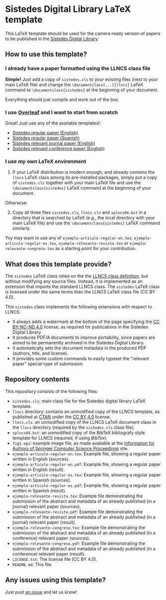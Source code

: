 # Sistedes Digital Library LaTeX template

This LaTeX template should be used for the camera ready version of papers to be published in the [Sistedes Digital Library](https://biblioteca.sistedes.es).


## How to use this template?

### I already have a paper formatted using the LLNCS class file

**Simple!** Just add a copy of `sistedes.cls` to your existing files (next to your main LaTeX file) and change the `\documentclass[...]{llncs}` LaTeX command to `\documentclass{sistedes}` at the beginning of your document.

Everything should just compile and work out of the box.

### I use **[Overleaf](https://www.overleaf.com)** and I want to start from scratch

Great! Just use any of the available templates!:

* [Sistedes regular paper (English)](https://www.overleaf.com/latex/templates/sistedes-regular-paper-english/zvvwsdxpfgrr)
* [Sistedes regular paper (Spanish)](https://www.overleaf.com/latex/templates/sistedes-regular-paper-spanish/qcfpycfdwxqw)
* [Sistedes relevant journal paper (English)](https://www.overleaf.com/latex/templates/sistedes-relevant-journal-paper-abstract-english/hvtjqnnnnnqc)
* [Sistedes relevant conference paper (English)](https://www.overleaf.com/latex/templates/sistedes-relevant-conference-paper-abstract-english/djtvkcnpzjpp)

### I use my own LaTeX environment

1. If your LaTeX distribution is modern enough, and already contains the `llncs` LaTeX class among its pre-installed packages, simply put a copy of `sistedes.cls` together with your main LaTeX file and use the `\documentclass{sistedes}` LaTeX command at the beginning of your document.

Otherwise:

2. Copy all three files `sistedes.cls`, `llncs.cls` and `splncs04.bst` in a directory that is searched by LaTeX (e.g., the local directory with your main LaTeX file) and use the `\documentclass{sistedes}` LaTeX command similarly.

Yoy may want to use any of `ejemplo-articulo-regular-en.tex`, `ejemplo-articulo-regular-es.tex`, `ejemplo-relevante-revista.tex` or `ejemplo-relevante-congreso.tex` as a starting point for your contribution.

## What does this template provide?

The `sistedes` LaTeX class relies on the the [LLNCS class definition](https://ctan.org/pkg/llncs), but without modifying any source files. Instead, it is implemented as an extension that imports the standard LLNCS class.
The `sistedes` LaTeX class is licensed under the same terms than the LLNCS LaTeX class file (CC BY 4.0).

This `sistedes` class implements the following extensions with respect to LLNCS:

* It always adds a watermark at the bottom of the page specifying the [CC BY-NC-ND 4.0](https://creativecommons.org/licenses/by-nc-nd/4.0/) license, as required for publications in the Sistedes Digital Library.
* It produces PDF/A documents to improve portability, since papers are aimed to be permanently archived in the Sistedes Digital Library.
* It automatically sets the document metadata in the produced PDF (authors, title, and license).
* It provides some custom commands to easily typeset the "relevant paper" special type of submission.

## Repository contents

This repository consists of the following files:

* `sistedes.cls`: main class file for the Sistedes digital library LaTeX template.
* `llncs` directory: contains an unmodified copy of the LLNCS template, as published at [CTAN](https://ctan.org/pkg/llncs) under the [CC BY 4.0](https://creativecommons.org/licenses/by/4.0/legalcode) license.
* `llncs.cls`: an unmodified copy of the LLNCS LaTeX document class in the `llncs` directory (required by the `sistedes.cls` class file).
* `splncs04.bst`: an unmodified copy of the BibTeX bibliografy style template for LLNCS (required, if using _BibTex_).
* `fig1.eps`: example image file, as made available at the [Information for Authors of Springer Computer Science Proceedings](https://www.springer.com/gp/computer-science/lncs/conference-proceedings-guidelines) site.
* `ejemplo-articulo-regular-en.tex`: Example file, showing a regular paper written in English (sources).
* `ejemplo-articulo-regular-en.pdf`: Example file, showing a regular paper written in English (result).
* `ejemplo-articulo-regular-es.tex`: Example file, showing a regular paper written in Spanish (sources).
* `ejemplo-articulo-regular-es.pdf`: Example file, showing a regular paper written in Spanish (result).
* `ejemplo-relevante-revista.tex`: Example file demonstrating the submission of the abstract and metadata of an already published (in a journal) relevant paper (sources).
* `ejemplo-relevante-revista.pdf`: Example file demonstrating the submission of the abstract and metadata of an already published (in a journal) relevant paper (result).
* `ejemplo-relevante-congreso.tex`: Example file demonstrating the submission of the abstract and metadata of an already published (in a conference) relevant paper (sources).
* `ejemplo-relevante-congreso.pdf`: Example file demonstrating the submission of the abstract and metadata of an already published (in a conference) relevant paper (result).
* `LICENSE.txt`: The license file (CC BY 4.0).
* `README.md`: This file.

## Any issues using this template?

Just post [an issue](https://github.com/sistedes/sistedes.cls/issues) and let us know!